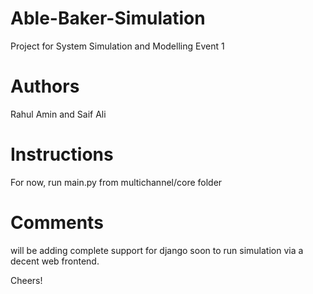 # Able-Baker-Simulation
Project for System Simulation and Modelling Event 1


# Authors
Rahul Amin and Saif Ali

# Instructions
For now, run main.py from multichannel/core folder

# Comments
will be adding complete support for django soon to run simulation via a decent web frontend.

Cheers! 

